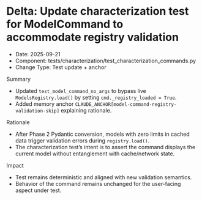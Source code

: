 # Delta: Update characterization test for ModelCommand to accommodate registry validation

- Date: 2025-09-21
- Component: tests/characterization/test_characterization_commands.py
- Change Type: Test update + anchor

Summary
- Updated `test_model_command_no_args` to bypass live `ModelsRegistry.load()` by setting `cmd._registry_loaded = True`.
- Added memory anchor `CLAUDE_ANCHOR[model-command-registry-validation-skip]` explaining rationale.

Rationale
- After Phase 2 Pydantic conversion, models with zero limits in cached data trigger validation errors during `registry.load()`.
- The characterization test’s intent is to assert the command displays the current model without entanglement with cache/network state.

Impact
- Test remains deterministic and aligned with new validation semantics.
- Behavior of the command remains unchanged for the user-facing aspect under test.
